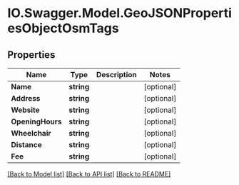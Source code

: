 # IO.Swagger.Model.GeoJSONPropertiesObjectOsmTags
## Properties

Name | Type | Description | Notes
------------ | ------------- | ------------- | -------------
**Name** | **string** |  | [optional] 
**Address** | **string** |  | [optional] 
**Website** | **string** |  | [optional] 
**OpeningHours** | **string** |  | [optional] 
**Wheelchair** | **string** |  | [optional] 
**Distance** | **string** |  | [optional] 
**Fee** | **string** |  | [optional] 

[[Back to Model list]](../README.md#documentation-for-models) [[Back to API list]](../README.md#documentation-for-api-endpoints) [[Back to README]](../README.md)

